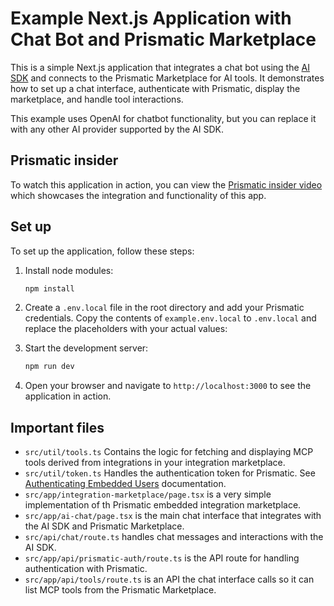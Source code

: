 # Example Next.js Application with Chat Bot and Prismatic Marketplace

This is a simple Next.js application that integrates a chat bot using the [AI SDK](https://ai-sdk.dev/) and connects to the Prismatic Marketplace for AI tools.
It demonstrates how to set up a chat interface, authenticate with Prismatic, display the marketplace, and handle tool interactions.

This example uses OpenAI for chatbot functionality, but you can replace it with any other AI provider supported by the AI SDK.

## Prismatic insider

To watch this application in action, you can view the [Prismatic insider video](https://prismatic.io/docs/insider/#incorporate-ai-in-your-integrations-2025-07-22) which showcases the integration and functionality of this app.

## Set up

To set up the application, follow these steps:

1. Install node modules:

   ```bash
   npm install
   ```

2. Create a `.env.local` file in the root directory and add your Prismatic credentials.
   Copy the contents of `example.env.local` to `.env.local` and replace the placeholders with your actual values:

3. Start the development server:
   ```bash
   npm run dev
   ```
4. Open your browser and navigate to `http://localhost:3000` to see the application in action.

## Important files

- `src/util/tools.ts` Contains the logic for fetching and displaying MCP tools derived from integrations in your integration marketplace.
- `src/util/token.ts` Handles the authentication token for Prismatic. See [Authenticating Embedded Users](https://prismatic.io/docs/embed/authenticate-users/) documentation.
- `src/app/integration-marketplace/page.tsx` is a very simple implementation of th Prismatic embedded integration marketplace.
- `src/app/ai-chat/page.tsx` is the main chat interface that integrates with the AI SDK and Prismatic Marketplace.
- `src/api/chat/route.ts` handles chat messages and interactions with the AI SDK.
- `src/app/api/prismatic-auth/route.ts` is the API route for handling authentication with Prismatic.
- `src/app/api/tools/route.ts` is an API the chat interface calls so it can list MCP tools from the Prismatic Marketplace.
